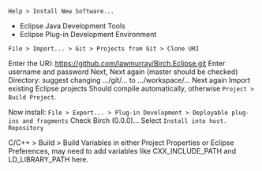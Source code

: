 `Help > Install New Software...`

  * Eclipse Java Development Tools
  * Eclipse Plug-in Development Environment

`File > Import... > Git > Projects from Git > Clone URI`

Enter the URI: https://github.com/lawmurray/Birch.Eclipse.git
Enter username and password
Next, Next again (master should be checked)
Directory: suggest changing .../git/... to .../workspace/...
Next again
Import existing Eclipse projects
Should compile automatically, otherwise `Project > Build Project`.

Now install:
`File > Export... > Plug-in Development > Deployable plug-ins and fragments`
Check Birch (0.0.0)...
Select `Install into host. Repository`

C/C++ > Build > Build Variables in either Project Properties or Eclipse Preferences, may need to add variables like CXX_INCLUDE_PATH and LD_LIBRARY_PATH here.
